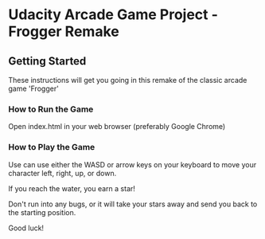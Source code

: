 # Udacity Arcade Game Project - Frogger Remake

## Getting Started

These instructions will get you going in this remake of the classic arcade game 'Frogger'

### How to Run the Game

Open index.html in your web browser (preferably Google Chrome)

### How to Play the Game

Use can use either the WASD or arrow keys on your keyboard to move your character left, right, up, or down.

If you reach the water, you earn a star!

Don't run into any bugs, or it will take your stars away and send you back to the starting position.

Good luck!
